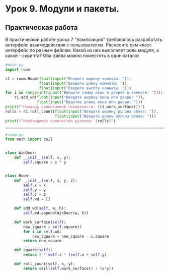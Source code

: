 # Урок 9. Модули и пакеты.
## Практическая работа

В практической работе урока 7 "Композиция" требовалось разработать интерфейс взаимодействия с пользователем. Раснесите сам класс интерфейс по разным файлам. Какой из них выполняет роль модуля, а какой - скрипта? Оба файла можно поместить в один каталог.


```PYTHON
#main.py
import room

r1 = room.Room(float(input("Введите ширину комнаты: ")),
               float(input("Введите длину комнаты: ")),
               float(input("Введите высоту комнаты: ")))
for i in range(int(input("Введите сумму окон и дверей в комнате: "))):
    r1.add_wd(float(input("Введите ширину окна или двери: ")),
              float(input("Ввдетие длину окна или двери: ")))
print(f"Площадь оклеиваемой поверхности: {r1.work_surface()}")
rolls = r1.roll_count(float(input("Введите ширину рулона обоев: ")),
                      float(input("Введите длину рулона обоев: ")))
print(f"Необходимое количество рулонов: {rolls}")
```
---
```PYTHON
#room.py
from math import ceil


class WinDoor:
    def __init__(self, x, y):
        self.square = x * y


class Room:
    def __init__(self, x, y, z):
        self.x = x
        self.y = y
        self.z = z
        self.wd = []

    def add_wd(self, w, h):
        self.wd.append(WinDoor(w, h))

    def work_surface(self):
        new_square = self.square()
        for i in self.wd:
            new_square = new_square - i.square
        return new_square

    def square(self):
        return 2 * self.z * (self.x + self.y)

    def roll_count(self, x, y):
        return ceil(self.work_surface() / (x*y))
```